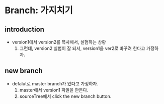
# Branch: 가지치기

## introduction
* version1에서 version2를 복사해서, 실험하는 상황
  1. 그런데, version2 실험이 잘 되서, version1을 ver2로 바꾸려 한다고 가정하자.

## new branch
* defalut로 master branch가 있다고 가정하자.
  1. master에서 version1 파일을 만든다.
  2. sourceTree에서 click the new branch button.


